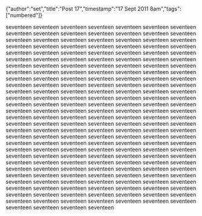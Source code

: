 {"author":"set","title":"Post 17","timestamp":"17 Sept 2011 8am","tags":["numbered"]}

seventeen seventeen seventeen seventeen seventeen seventeen seventeen seventeen seventeen seventeen
seventeen seventeen seventeen seventeen seventeen seventeen seventeen seventeen seventeen seventeen
seventeen seventeen seventeen seventeen seventeen seventeen seventeen seventeen seventeen seventeen
seventeen seventeen seventeen seventeen seventeen seventeen seventeen seventeen seventeen seventeen
seventeen seventeen seventeen seventeen seventeen seventeen seventeen seventeen seventeen seventeen
seventeen seventeen seventeen seventeen seventeen seventeen seventeen seventeen seventeen seventeen
seventeen seventeen seventeen seventeen seventeen seventeen seventeen seventeen seventeen seventeen
seventeen seventeen seventeen seventeen seventeen seventeen seventeen seventeen seventeen seventeen
seventeen seventeen seventeen seventeen seventeen seventeen seventeen seventeen seventeen seventeen
seventeen seventeen seventeen seventeen seventeen seventeen seventeen seventeen seventeen seventeen
seventeen seventeen seventeen seventeen seventeen seventeen seventeen seventeen seventeen seventeen
seventeen seventeen seventeen seventeen seventeen seventeen seventeen seventeen seventeen seventeen
seventeen seventeen seventeen seventeen seventeen seventeen seventeen seventeen seventeen seventeen
seventeen seventeen seventeen seventeen seventeen seventeen seventeen seventeen seventeen seventeen
seventeen seventeen seventeen seventeen seventeen seventeen seventeen seventeen seventeen seventeen
seventeen seventeen seventeen seventeen seventeen seventeen seventeen seventeen seventeen seventeen
seventeen seventeen seventeen seventeen seventeen seventeen seventeen seventeen seventeen seventeen
seventeen seventeen seventeen seventeen seventeen seventeen seventeen seventeen seventeen seventeen
seventeen seventeen seventeen seventeen seventeen seventeen seventeen seventeen seventeen seventeen
seventeen seventeen seventeen seventeen seventeen seventeen seventeen seventeen seventeen seventeen
